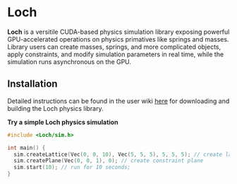 # Loch
**Loch** is a versitile CUDA-based physics simulation library exposing powerful GPU-accelerated operations on physics primatives like springs and masses. Library users can create masses, springs, and more complicated objects, apply constraints, and modify simulation parameters in real time, while the simulation runs asynchronous on the GPU.

## Installation

Detailed instructions can be found in the user wiki [here](https://github.com/ja3067/Loch/wiki/Set-Up) for downloading and building the Loch physics library.

**Try a simple Loch physics simulation**

```C++
#include <Loch/sim.h>

int main() {
  sim.createLattice(Vec(0, 0, 10), Vec(5, 5, 5), 5, 5, 5); // create lattice with center at (0, 0, 10) and given dimensions
  sim.createPlane(Vec(0, 0, 1), 0); // create constraint plane
  sim.start(10); // run for 10 seconds;
}
```
